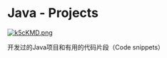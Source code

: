 # Java - Projects

 [![k5cKMD.png](https://s2.ax1x.com/2019/02/25/k5cKMD.png)](https://imgchr.com/i/k5cKMD)

开发过的Java项目和有用的代码片段（Code snippets）
